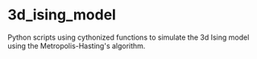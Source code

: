 # 3d_ising_model
Python scripts using cythonized functions to simulate the 3d Ising model using the Metropolis-Hasting's algorithm.
